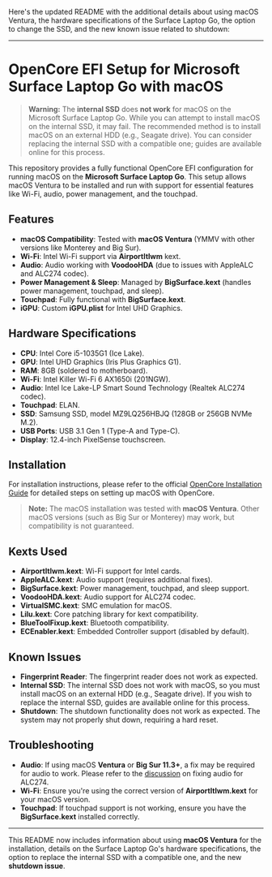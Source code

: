 Here's the updated README with the additional details about using macOS Ventura, the hardware specifications of the Surface Laptop Go, the option to change the SSD, and the new known issue related to shutdown:

---

# OpenCore EFI Setup for Microsoft Surface Laptop Go with macOS

> **Warning:** The **internal SSD** does **not work** for macOS on the Microsoft Surface Laptop Go. While you can attempt to install macOS on the internal SSD, it may fail. The recommended method is to install macOS on an external HDD (e.g., Seagate drive). You can consider replacing the internal SSD with a compatible one; guides are available online for this process.

This repository provides a fully functional OpenCore EFI configuration for running macOS on the **Microsoft Surface Laptop Go**. This setup allows macOS Ventura to be installed and run with support for essential features like Wi-Fi, audio, power management, and the touchpad.

## Features

- **macOS Compatibility**: Tested with **macOS Ventura** (YMMV with other versions like Monterey and Big Sur).
- **Wi-Fi**: Intel Wi-Fi support via **AirportItlwm** kext.
- **Audio**: Audio working with **VoodooHDA** (due to issues with AppleALC and ALC274 codec).
- **Power Management & Sleep**: Managed by **BigSurface.kext** (handles power management, touchpad, and sleep).
- **Touchpad**: Fully functional with **BigSurface.kext**.
- **iGPU**: Custom **iGPU.plist** for Intel UHD Graphics.

## Hardware Specifications

- **CPU**: Intel Core i5-1035G1 (Ice Lake).
- **GPU**: Intel UHD Graphics (Iris Plus Graphics G1).
- **RAM**: 8GB (soldered to motherboard).
- **Wi-Fi**: Intel Killer Wi-Fi 6 AX1650i (201NGW).
- **Audio**: Intel Ice Lake-LP Smart Sound Technology (Realtek ALC274 codec).
- **Touchpad**: ELAN.
- **SSD**: Samsung SSD, model MZ9LQ256HBJQ (128GB or 256GB NVMe M.2).
- **USB Ports**: USB 3.1 Gen 1 (Type-A and Type-C).
- **Display**: 12.4-inch PixelSense touchscreen.

## Installation

For installation instructions, please refer to the official [OpenCore Installation Guide](https://dortania.github.io/OpenCore-Install-Guide/) for detailed steps on setting up macOS with OpenCore.

> **Note:** The macOS installation was tested with **macOS Ventura**. Other macOS versions (such as Big Sur or Monterey) may work, but compatibility is not guaranteed.

## Kexts Used

- **AirportItlwm.kext**: Wi-Fi support for Intel cards.
- **AppleALC.kext**: Audio support (requires additional fixes).
- **BigSurface.kext**: Power management, touchpad, and sleep support.
- **VoodooHDA.kext**: Audio support for ALC274 codec.
- **VirtualSMC.kext**: SMC emulation for macOS.
- **Lilu.kext**: Core patching library for kext compatibility.
- **BlueToolFixup.kext**: Bluetooth compatibility.
- **ECEnabler.kext**: Embedded Controller support (disabled by default).

## Known Issues

- **Fingerprint Reader**: The fingerprint reader does not work as expected.
- **Internal SSD**: The internal SSD does not work with macOS, so you must install macOS on an external HDD (e.g., Seagate drive). If you wish to replace the internal SSD, guides are available online for this process.
- **Shutdown**: The shutdown functionality does not work as expected. The system may not properly shut down, requiring a hard reset.

## Troubleshooting

- **Audio**: If using macOS **Ventura** or **Big Sur 11.3+**, a fix may be required for audio to work. Please refer to the [discussion](https://www.tonymacx86.com) on fixing audio for ALC274.
- **Wi-Fi**: Ensure you're using the correct version of **AirportItlwm.kext** for your macOS version.
- **Touchpad**: If touchpad support is not working, ensure you have the **BigSurface.kext** installed correctly.

---

This README now includes information about using **macOS Ventura** for the installation, details on the Surface Laptop Go's hardware specifications, the option to replace the internal SSD with a compatible one, and the new **shutdown issue**.
